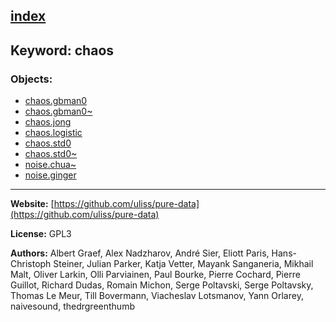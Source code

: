 [index](../index.html)
---

## Keyword: chaos

### Objects:
* [chaos.gbman0](../chaos.gbman0.html)
* [chaos.gbman0~](../chaos.gbman0~.html)
* [chaos.jong](../chaos.jong.html)
* [chaos.logistic](../chaos.logistic.html)
* [chaos.std0](../chaos.std0.html)
* [chaos.std0~](../chaos.std0~.html)
* [noise.chua~](../noise.chua~.html)
* [noise.ginger](../noise.ginger.html)

---
**Website:** [https://github.com/uliss/pure-data](https://github.com/uliss/pure-data)

**License:** GPL3

**Authors:** Albert Graef, Alex Nadzharov, André Sier, Eliott Paris, Hans-Christoph Steiner, Julian Parker, Katja Vetter, Mayank Sanganeria, Mikhail Malt, Oliver Larkin, Olli Parviainen, Paul Bourke, Pierre Cochard, Pierre Guillot, Richard Dudas, Romain Michon, Serge Poltavski, Serge Poltavsky, Thomas Le Meur, Till Bovermann, Viacheslav Lotsmanov, Yann Orlarey, naivesound, thedrgreenthumb
